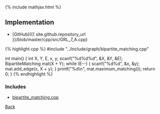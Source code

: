 {% include mathjax.html %}



## Implementation

- [GitHub]({{ site.github.repository_url }}/blob/master/cpp/src/GRL_7_A.cpp)

{% highlight cpp %}
#include "../include/graph/bipartite_matching.cpp"

int main() {
  int X, Y, E, x, y;
  scanf("%d%d%d", &X, &Y, &E);
  BipartiteMatching mat(X + Y);
  while (E--) {
    scanf("%d%d", &x, &y);
    mat.add_edge(x, X + y);
  }
  printf("%d\n", mat.maximum_matching());
  return 0;
}
{% endhighlight %}

### Includes

- [bipartite_matching.cpp](../include/graph/bipartite_matching)

[Back](..)
